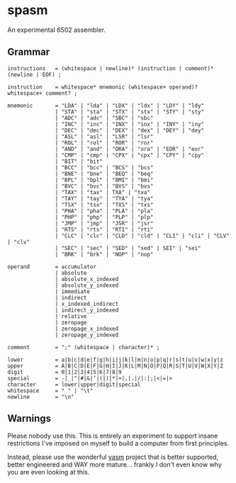 # spasm
An experimental 6502 assembler.

## Grammar

```
instructions   = (whitespace | newline)* (instruction | comment)* (newline | EOF) ;

instruction    = whitespace* mnemonic (whitespace+ operand)? whitespace+ comment? ;

mnemonic       = "LDA" | "lda" | "LDX" | "ldx" | "LDY" | "ldy"
               | "STA" | "sta" | "STX" | "stx" | "STY" | "sty"
               | "ADC" | "adc" | "SBC" | "sbc"
               | "INC" | "inc" | "INX" | "inx" | "INY" | "iny"
               | "DEC" | "dec" | "DEX" | "dex" | "DEY" | "dey"
               | "ASL" | "asl" | "LSR" | "lsr"
               | "ROL" | "rol" | "ROR" | "ror"
               | "AND" | "and" | "ORA" | "ora" | "EOR" | "eor"
               | "CMP" | "cmp" | "CPX" | "cpx" | "CPY" | "cpy"
               | "BIT" | "bit"
               | "BCC" | "bcc" | "BCS" | "bcs"
               | "BNE" | "bne" | "BEQ" | "beq"
               | "BPL" | "bpl" | "BMI" | "bmi"
               | "BVC" | "bvc" | "BVS" | "bvs"
               | "TAX" | "tax" | TXA" | "txa"
               | "TAY" | "tay" | "TYA" | "tya"
               | "TSX" | "tsx" | "TXS" | "txs"
               | "PHA" | "pha" | "PLA" | "pla"
               | "PHP" | "php" | "PLP" | "plp"
               | "JMP" | "jmp" | "JSR" | "jsr"
               | "RTS" | "rts" | "RTI" | "rti"
               | "CLC" | "clc" | "CLD" | "cld" | "CLI" | "cli" | "CLV" | "clv"
               | "SEC" | "sec" | "SED" | "sed" | SEI" | "sei"
               | "BRK" | "brk" | "NOP" | "nop"

operand        = accumulator 
               | absolute
               | absolute_x_indexed
               | absolute_y_indexed
               | immediate
               | indirect
               | x_indexed_indirect
               | indirect_y_indexed
               | relative
               | zeropage
               | zeropage_x_indexed
               | zeropage_y_indexed

comment        = ";" (whitespace | character)* ;

lower          = a|b|c|d|e|f|g|h|i|j|k|l|m|n|o|p|q|r|s|t|u|v|w|x|y|z
upper          = A|B|C|D|E|F|G|H|I|J|K|L|M|N|O|P|Q|R|S|T|U|V|W|X|Y|Z
digit          = 0|1|2|3|4|5|6|7|8|9
special        = -|_|"|#|&|’|(|)|*|+|,|.|/|:|;|<|=|>
character      = lower|upper|digit|special
whitespace     = " " | "\t"
newline        = "\n"

```

## Warnings
Please nobody use this. This is entirely an experiment to support insane restrictions I've imposed on myself to build a computer from first principles.

Instead, please use the wonderful [vasm](http://sun.hasenbraten.de/vasm/) project that is better supported, better engineered and WAY more mature... frankly I don't even know why you are even looking at this.
